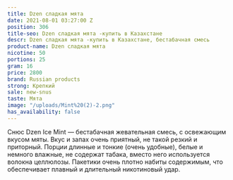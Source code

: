 ```yaml
---
title: Dzen сладкая мята
date: 2021-08-01 03:27:00 Z
position: 306
title-seo: Dzen сладкая мята -купить в Казахстане
descr: Dzen сладкая мята -купить в Казахстане, бестабачная смесь
product-name: Dzen сладкая мята
nicotine: 50
portions: 25
gram: 16
price: 2800
brand: Russian products
strong: Крепкий
sale: new-snus
taste: Мята
image: "/uploads/Mint%20(2)-2.png"
has_availability: false
---
```


Снюс Dzen Ice Mint — бестабачная жевательная смесь, с освежающим вкусом мяты. Вкус и запах очень приятный, не такой резкий и приторный. Порции длинные и тонкие (очень удобные), белые и немного влажные, не содержат табака, вместо него используется волокна целлюлозы. Пакетики очень плотно набиты содержимым, что обеспечивает плавный и длительный никотиновый удар.